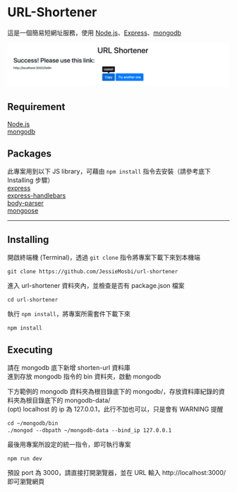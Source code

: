 # URL-Shortener
這是一個簡易短網址服務，使用 [Node.js](https://nodejs.org/en/)、[Express](https://expressjs.com/)、[mongodb](https://www.mongodb.com/)

![scrrenshot](https://github.com/JessieMosbi/url-shortener/blob/master/screenshot.png?raw=true)

## Requirement
[Node.js](https://nodejs.org/en/)   
[mongodb](https://www.mongodb.com/)

## Packages
此專案用到以下 JS library，可藉由 `npm install` 指令去安裝（請參考底下 Installing 步驟）   
[express](https://expressjs.com/)   
[express-handlebars](https://www.npmjs.com/package/express-handlebars)   
[body-parser](https://www.npmjs.com/package/body-parser)   
[mongoose](https://mongoosejs.com/)   

***

## Installing
開啟終端機 (Terminal)，透過 `git clone` 指令將專案下載下來到本機端
```console
git clone https://github.com/JessieMosbi/url-shortener
```

進入 url-shortener 資料夾內，並檢查是否有 package.json 檔案
```console
cd url-shortener
```

執行 `npm install`，將專案所需套件下載下來
```console
npm install
```

## Executing
請在 mongodb 底下新增 shorten-url 資料庫   
進到存放 mongodb 指令的 bin 資料夾，啟動 mongodb

下方範例的 mongodb 資料夾為根目錄底下的 mongodb/，存放資料庫紀錄的資料夾為根目錄底下的 mongodb-data/   
(opt) localhost 的 ip 為 127.0.0.1，此行不加也可以，只是會有 WARNING 提醒
```console
cd ~/mongodb/bin
./mongod --dbpath ~/mongodb-data --bind_ip 127.0.0.1
```

最後用專案所設定的統一指令，即可執行專案
```console
npm run dev
```

預設 port 為 3000，請直接打開瀏覽器，並在 URL 輸入 http://localhost:3000/ 即可瀏覽網頁

